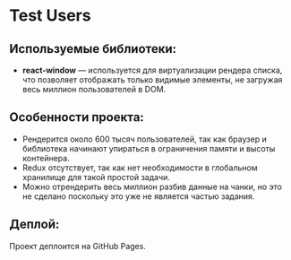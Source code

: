 # Test Users

## Используемые библиотеки:
- **react-window** — используется для виртуализации рендера списка, что позволяет отображать только видимые элементы, не загружая весь миллион пользователей в DOM.

## Особенности проекта:
- Рендерится около 600 тысяч пользователей, так как браузер и библиотека начинают упираться в ограничения памяти и высоты контейнера.
- Redux отсутствует, так как нет необходимости в глобальном хранилище для такой простой задачи.
- Можно отрендерить весь миллион разбив данные на чанки, но это не сделано поскольку это уже не является частью задания.

## Деплой:
Проект деплоится на GitHub Pages.
